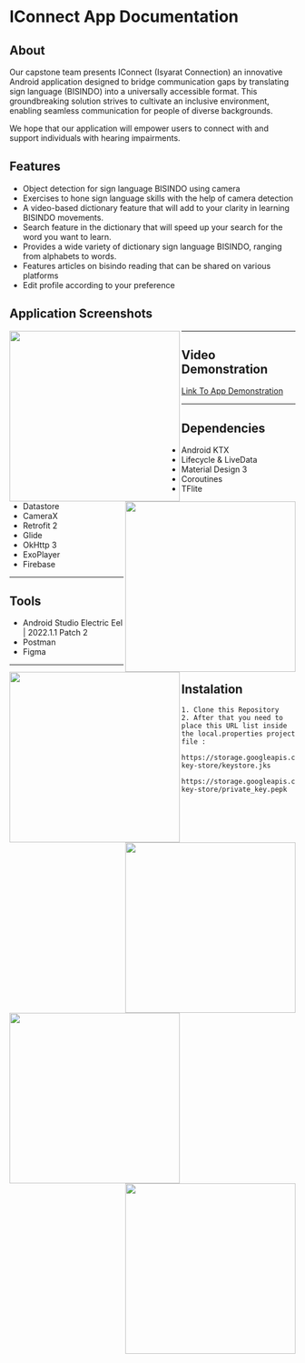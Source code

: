 # IConnect App Documentation

## About
Our capstone team presents IConnect (Isyarat Connection)  an innovative Android application designed to bridge communication gaps by translating sign language (BISINDO) into a universally accessible format. This groundbreaking solution strives to cultivate an inclusive environment, enabling seamless communication for people of diverse backgrounds.

We hope that our application will empower users to connect with and support individuals with hearing impairments.

## Features

- Object detection for sign language BISINDO using camera
- Exercises to hone sign language skills with the help of camera detection
- A video-based dictionary feature that will add to your clarity in learning BISINDO movements.
- Search feature in the dictionary that will speed up your search for the word you want to learn.
- Provides a wide variety of dictionary sign language BISINDO, ranging from alphabets to words.
- Features articles on bisindo reading that can be shared on various platforms 
- Edit profile according to your preference

## Application Screenshots

<img align="left" width="300" src="https://storage.googleapis.com/iconnect-ui/splash-screen.jpg">
<img align="right" width="300" src="https://storage.googleapis.com/iconnect-ui/signup.jpg">

<img align="left" width="300" src="https://storage.googleapis.com/iconnect-ui/login.jpg">
<img align="right" width="300" src="https://storage.googleapis.com/iconnect-ui/home.jpg">

<img align="left" width="300" src="https://storage.googleapis.com/iconnect-ui/artikel.jpg">
<img align="right" width="300" src="https://storage.googleapis.com/iconnect-ui/dictionary.jpg">

---

## Video Demonstration

[Link To App Demonstration](https://example.com)

---

## Dependencies

- Android KTX
- Lifecycle & LiveData
- Material Design 3
- Coroutines
- TFlite
- Datastore
- CameraX
- Retrofit 2
- Glide
- OkHttp 3
- ExoPlayer
- Firebase

---

## Tools

- Android Studio Electric Eel | 2022.1.1 Patch 2
- Postman
- Figma


---
## Instalation
```properties
1. Clone this Repository
2. After that you need to place this URL list inside the local.properties project file : 
      https://storage.googleapis.com/my-key-store/keystore.jks
      https://storage.googleapis.com/my-key-store/private_key.pepk





